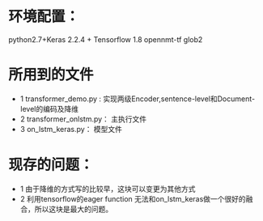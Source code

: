# 环境配置：
python2.7+Keras 2.2.4 + Tensorflow 1.8
opennmt-tf
glob2


# 所用到的文件
* 1 transformer_demo.py : 实现两级Encoder,sentence-level和Document-level的编码及降维
* 2 transformer_onlstm.py： 主执行文件
* 3 on_lstm_keras.py： 模型文件

# 现存的问题：
* 1 由于降维的方式写的比较早，这块可以变更为其他方式
* 2 利用tensorflow的eager function 无法和on_lstm_keras做一个很好的融合，所以这块是最大的问题。
